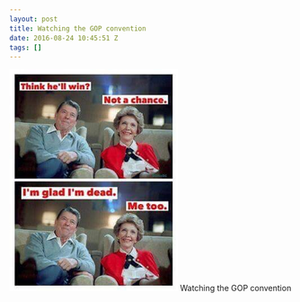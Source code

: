 ```yaml
---
layout: post
title: Watching the GOP convention
date: 2016-08-24 10:45:51 Z
tags: []
---
```

![](/media/2016/08/149410108709.jpg)
Watching the GOP convention
